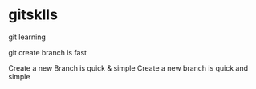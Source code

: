 # gitsklls
git learning

git create branch is fast

Create a new Branch is quick & simple
Create a new branch is quick and simple
